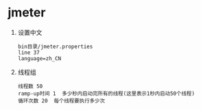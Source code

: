 # jmeter
1. 设置中文
    ```
    bin目录/jmeter.properties
    line 37
    language=zh_CN
    ```
2. 线程组
    ```
    线程数 50
    ramp-up时间 1  多少秒内启动完所有的线程(这里表示1秒内启动50个线程)
    循环次数 20  每个线程要执行多少次
    ```